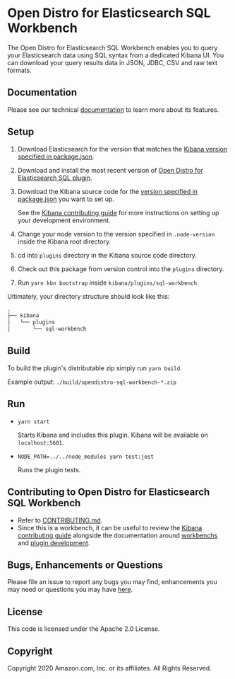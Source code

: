 # Open Distro for Elasticsearch SQL Workbench

The Open Distro for Elasticsearch SQL Workbench enables you to query your Elasticsearch data using SQL syntax from a dedicated Kibana UI. You can download your query results data in JSON, JDBC, CSV and raw text formats.


## Documentation

Please see our technical [documentation](https://opendistro.github.io/for-elasticsearch-docs/) to learn more about its features.


## Setup

1. Download Elasticsearch for the version that matches the [Kibana version specified in package.json](./package.json#L8).
1. Download and install the most recent version of [Open Distro for Elasticsearch SQL plugin](https://github.com/opendistro-for-elasticsearch/sql).
1. Download the Kibana source code for the [version specified in package.json](./package.json#L8) you want to set up.

   See the [Kibana contributing guide](https://github.com/elastic/kibana/blob/master/CONTRIBUTING.md#setting-up-your-development-environment) for more instructions on setting up your development environment.
   
1. Change your node version to the version specified in `.node-version` inside the Kibana root directory.
1. cd into `plugins` directory in the Kibana source code directory.
1. Check out this package from version control into the `plugins` directory.
1. Run `yarn kbn bootstrap` inside `kibana/plugins/sql-workbench`.

Ultimately, your directory structure should look like this:

```md
.
├── kibana
│   └── plugins
│       └── sql-workbench
```


## Build

To build the plugin's distributable zip simply run `yarn build`.

Example output: `./build/opendistro-sql-workbench-*.zip`


## Run

- `yarn start`

  Starts Kibana and includes this plugin. Kibana will be available on `localhost:5601`.

- `NODE_PATH=../../node_modules yarn test:jest`

  Runs the plugin tests.


## Contributing to Open Distro for Elasticsearch SQL Workbench

- Refer to [CONTRIBUTING.md](./CONTRIBUTING.md).
- Since this is a workbench, it can be useful to review the [Kibana contributing guide](https://github.com/elastic/kibana/blob/master/CONTRIBUTING.md) alongside the documentation around [workbenchs](https://www.elastic.co/guide/en/kibana/master/kibana-plugins.html) and [plugin development](https://www.elastic.co/guide/en/kibana/master/plugin-development.html).

## Bugs, Enhancements or Questions

Please file an issue to report any bugs you may find, enhancements you may need or questions you may have [here](https://github.com/opendistro-for-elasticsearch/sql-workbench/issues).

## License

This code is licensed under the Apache 2.0 License. 

## Copyright

Copyright 2020 Amazon.com, Inc. or its affiliates. All Rights Reserved.
